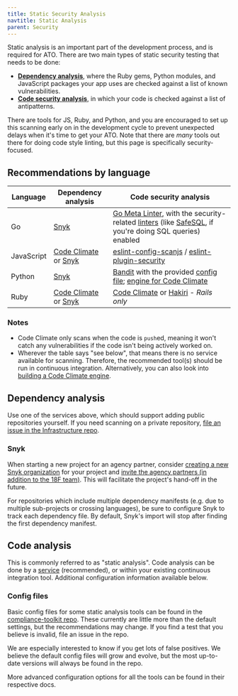 ```yaml
---
title: Static Security Analysis
navtitle: Static Analysis
parent: Security
---
```


Static analysis is an important part of the development process, and is required for ATO. There are two main types of static security testing that needs to be done:

* [**Dependency analysis**](#dependency-analysis), where the Ruby gems, Python modules, and JavaScript packages your app uses are checked against a list of known vulnerabilities.
* [**Code security analysis**](#code-analysis), in which your code is checked against a list of antipatterns.

There are tools for JS, Ruby, and Python, and you are encouraged to set up this scanning early on in the development cycle to prevent unexpected delays when it's time to get your ATO. Note that there are _many_ tools out there for doing code style linting, but this page is specifically security-focused.

## Recommendations by language

Language | Dependency analysis | Code security analysis
--- | --- | ---
Go | [Snyk](https://snyk.io/docs/snyk-for-golang) | [Go Meta Linter](https://github.com/alecthomas/gometalinter), with the security-related [linters](https://github.com/alecthomas/gometalinter#supported-linters) (like [SafeSQL](https://github.com/stripe/safesql), if you're doing SQL queries) enabled
JavaScript | [Code Climate](https://docs.codeclimate.com/v1.0/docs/nodesecurity) or [Snyk](https://snyk.io/docs/snyk-for-nodejs) | [eslint-config-scanjs](https://www.npmjs.com/package/eslint-config-scanjs) / [eslint-plugin-security](https://www.npmjs.com/package/eslint-plugin-security)
Python | [Snyk](https://snyk.io/docs/snyk-for-python) | [Bandit](https://github.com/openstack/bandit) with the provided [config file](https://github.com/18F/compliance-toolkit/blob/master/configs/static/.bandit); [engine for Code Climate](https://github.com/18F/codeclimate-bandit)
Ruby | [Code Climate](https://docs.codeclimate.com/v1.0/docs/bundler-audit) or [Snyk](https://snyk.io/docs/snyk-for-ruby) | [Code Climate](https://docs.codeclimate.com/v1.0/docs/brakeman) or [Hakiri](https://hakiri.io/) - _Rails only_

### Notes

* Code Climate only scans when the code is `push`ed, meaning it won't catch any vulnerabilities if the code isn't being actively worked on.
* Wherever the table says "see below", that means there is no service available for scanning. Therefore, the recommended tool(s) should be run in continuous integration. Alternatively, you can also look into [building a Code Climate engine](https://docs.codeclimate.com/docs/building-a-code-climate-engine).

## Dependency analysis

Use one of the services above, which should support adding public repositories yourself. If you need scanning on a private repository, [file an issue in the Infrastructure repo](https://github.com/18F/Infrastructure/issues/new).

### Snyk

When starting a new project for an agency partner, consider [creating a new Snyk organization](https://snyk.io/docs/orgs#creating-a-new-organisation) for your project and [invite the agency partners (in addition to the 18F team)](https://snyk.io/docs/orgs#collaborating-with-team-members). This will facilitate the project's hand-off in the future.

For repositories which include multiple dependency manifests (e.g. due to multiple sub-projects or crossing languages), be sure to configure Snyk to track each dependency file. By default, Snyk's import will stop after finding the first dependency manifest.

## Code analysis

This is commonly referred to as "static analysis". Code analysis can be done by a [service](#recommendations-by-language) (recommended), or within your existing continuous integration tool. Additional configuration information available below.

### Config files

Basic config files for some static analysis tools can be found in the [compliance-toolkit repo](https://github.com/18F/compliance-toolkit). These currently are little more than the default settings, but the recommendations may change. If you find a test that you believe is invalid, file an issue in the repo.

We are especially interested to know if you get lots of false positives. We believe the default config files will grow and evolve, but the most up-to-date versions will always be found in the repo.

More advanced configuration options for all the tools can be found in their respective docs.
